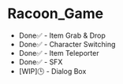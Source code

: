 # Racoon_Game

- Done✅ - Item Grab & Drop
- Done✅ - Character Switching
- Done✅ - Item Teleporter
- Done✅ - SFX
- [WIP]🕒 - Dialog Box
